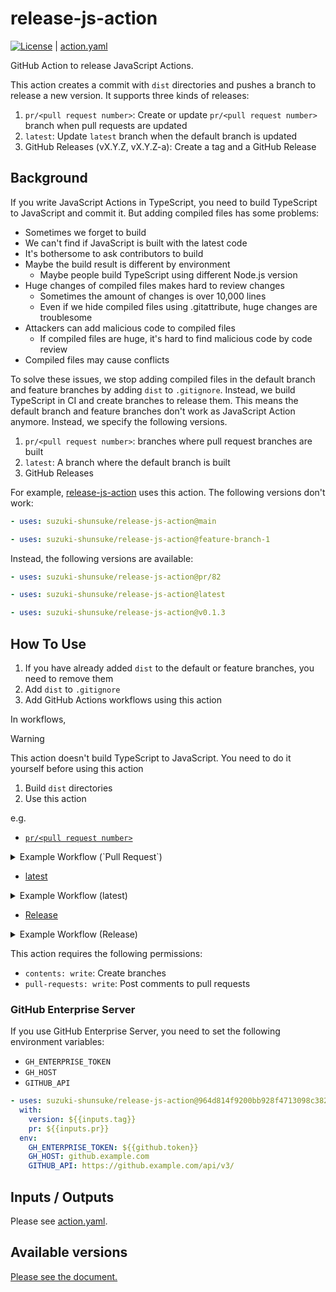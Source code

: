 # release-js-action

[![License](http://img.shields.io/badge/license-mit-blue.svg?style=flat-square)](https://raw.githubusercontent.com/suzuki-shunsuke/release-js-action/main/LICENSE) | [action.yaml](action.yaml)

GitHub Action to release JavaScript Actions.

This action creates a commit with `dist` directories and pushes a branch to release a new version.
It supports three kinds of releases:

1. `pr/<pull request number>`: Create or update `pr/<pull request number>` branch when pull requests are updated
1. `latest`: Update `latest` branch when the default branch is updated
1. GitHub Releases (vX.Y.Z, vX.Y.Z-a): Create a tag and a GitHub Release

## Background

If you write JavaScript Actions in TypeScript, you need to build TypeScript to JavaScript and commit it.
But adding compiled files has some problems:

- Sometimes we forget to build
- We can't find if JavaScript is built with the latest code
- It's bothersome to ask contributors to build
- Maybe the build result is different by environment
  - Maybe people build TypeScript using different Node.js version
- Huge changes of compiled files makes hard to review changes
  - Sometimes the amount of changes is over 10,000 lines
  - Even if we hide compiled files using .gitattribute, huge changes are troublesome
- Attackers can add malicious code to compiled files
  - If compiled files are huge, it's hard to find malicious code by code review
- Compiled files may cause conflicts

To solve these issues, we stop adding compiled files in the default branch and feature branches by adding `dist` to `.gitignore`.
Instead, we build TypeScript in CI and create branches to release them.
This means the default branch and feature branches don't work as JavaScript Action anymore.
Instead, we specify the following versions.

1. `pr/<pull request number>`: branches where pull request branches are built
1. `latest`: A branch where the default branch is built
1. GitHub Releases

For example, [release-js-action](https://github.com/suzuki-shunsuke/release-js-action) uses this action.
The following versions don't work:

```yaml
- uses: suzuki-shunsuke/release-js-action@main
```

```yaml
- uses: suzuki-shunsuke/release-js-action@feature-branch-1
```

Instead, the following versions are available:

```yaml
- uses: suzuki-shunsuke/release-js-action@pr/82
```

```yaml
- uses: suzuki-shunsuke/release-js-action@latest
```

```yaml
- uses: suzuki-shunsuke/release-js-action@v0.1.3
```

## How To Use

1. If you have already added `dist` to the default or feature branches, you need to remove them
1. Add `dist` to `.gitignore`
1. Add GitHub Actions workflows using this action

In workflows,

> [!WARNING]
> This action doesn't build TypeScript to JavaScript.
> You need to do it yourself before using this action

1. Build `dist` directories
1. Use this action

e.g.

- [`pr/<pull request number>`](https://github.com/suzuki-shunsuke/release-js-action/blob/main/.github/workflows/wc-create-pr-branch.yaml)

<details>
<summary>Example Workflow (`Pull Request`)</summary>

```yaml
---
name: wc-create-pr-branch
run-name: wc-create-pr-branch (${{inputs.pr}})
on:
  workflow_call:
    inputs:
      pr:
        description: "Pull Request Number"
        required: true
        type: number
      is_comment:
        description: If the comment is posted
        required: false
        default: false
        type: boolean
jobs:
  create-pr-branch:
    timeout-minutes: 30
    runs-on: ubuntu-latest
    permissions:
      contents: write
      pull-requests: write
    steps:
      - uses: actions/checkout@11bd71901bbe5b1630ceea73d27597364c9af683 # v4.2.2
      - run: gh pr checkout "$PR"
        if: inputs.pr != ''
        env:
          GITHUB_TOKEN: ${{github.token}}
          PR: ${{inputs.pr}}
      - run: npm ci
      - run: npm run build

      - uses: suzuki-shunsuke/release-js-action@964d814f9200bb928f4713098c38218881cfc493 # v0.1.0
        with:
          version: pr/${{inputs.pr}}
          is_comment: ${{inputs.is_comment}}
```

</details>

- [latest](https://github.com/suzuki-shunsuke/release-js-action/blob/main/.github/workflows/main.yaml)

<details>
<summary>Example Workflow (latest)</summary>

```yaml
name: Update the latest branch
on:
  push:
    branches:
      - main
jobs:
  build:
    timeout-minutes: 15
    runs-on: ubuntu-latest
    permissions:
      contents: write
    steps:
      - uses: actions/checkout@11bd71901bbe5b1630ceea73d27597364c9af683 # v4.2.2
      - run: npm ci
      - run: npm run build
      - uses: suzuki-shunsuke/release-js-action@964d814f9200bb928f4713098c38218881cfc493 # v0.1.0
        with:
          version: latest
```

</details>

- [Release](https://github.com/suzuki-shunsuke/release-js-action/blob/main/.github/workflows/release.yaml)

<details>
<summary>Example Workflow (Release)</summary>

```yaml
---
name: Release
run-name: Release ${{inputs.tag}}
on:
  workflow_dispatch:
    inputs:
      tag:
        description: "tag"
        required: true
      pr:
        description: "pr number (pre-release)"
        required: false
jobs:
  release:
    timeout-minutes: 30
    runs-on: ubuntu-latest
    permissions:
      contents: write
      pull-requests: write
    steps:
      - uses: actions/checkout@11bd71901bbe5b1630ceea73d27597364c9af683 # v4.2.2
      - run: gh pr checkout "$PR"
        if: inputs.pr != ''
        env:
          GITHUB_TOKEN: ${{github.token}}
          PR: ${{inputs.pr}}
      - run: npm ci
      - run: npm run build

      - uses: suzuki-shunsuke/release-js-action@964d814f9200bb928f4713098c38218881cfc493 # v0.1.0
        with:
          version: ${{inputs.tag}}
          pr: ${{inputs.pr}}
```

</details>

This action requires the following permissions:

- `contents: write`: Create branches
- `pull-requests: write`: Post comments to pull requests

### GitHub Enterprise Server

If you use GitHub Enterprise Server, you need to set the following environment variables:

- `GH_ENTERPRISE_TOKEN`
- `GH_HOST`
- `GITHUB_API`

```yaml
- uses: suzuki-shunsuke/release-js-action@964d814f9200bb928f4713098c38218881cfc493 # v0.1.0
  with:
    version: ${{inputs.tag}}
    pr: ${{inputs.pr}}
  env:
    GH_ENTERPRISE_TOKEN: ${{github.token}}
    GH_HOST: github.example.com
    GITHUB_API: https://github.example.com/api/v3/
```

## Inputs / Outputs

Please see [action.yaml](action.yaml).

## Available versions

[Please see the document.](docs/available_versions.md)
